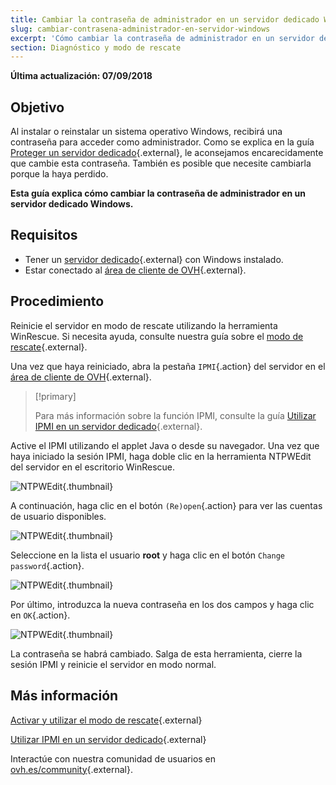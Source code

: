 ```yaml
---
title: Cambiar la contraseña de administrador en un servidor dedicado Windows
slug: cambiar-contrasena-administrador-en-servidor-windows
excerpt: 'Cómo cambiar la contraseña de administrador en un servidor dedicado Windows'
section: Diagnóstico y modo de rescate
---
```


**Última actualización: 07/09/2018**

## Objetivo

Al instalar o reinstalar un sistema operativo Windows, recibirá una contraseña para acceder como administrador. Como se explica en la guía [Proteger un servidor dedicado](https://docs.ovh.com/es/dedicated/seguridad-de-un-servidor-dedicado/){.external}, le aconsejamos encarecidamente que cambie esta contraseña. También es posible que necesite cambiarla porque la haya perdido.

**Esta guía explica cómo cambiar la contraseña de administrador en un servidor dedicado Windows.**


## Requisitos

* Tener un [servidor dedicado](https://www.ovh.es/servidores_dedicados/){.external} con Windows instalado.
* Estar conectado al [área de cliente de OVH](https://www.ovh.com/auth/?action=gotomanager){.external}.


## Procedimiento

Reinicie el servidor en modo de rescate utilizando la herramienta WinRescue. Si necesita ayuda, consulte nuestra guía sobre el [modo de rescate](https://docs.ovh.com/es/dedicated/modo_de_rescate/){.external}. 

Una vez que haya reiniciado, abra la pestaña `IPMI`{.action} del servidor en el [área de cliente de OVH](https://www.ovh.com/auth/?action=gotomanager){.external}.

> [!primary]
>
> Para más información sobre la función IPMI, consulte la guía [Utilizar IPMI en un servidor dedicado](https://docs.ovh.com/es/dedicated/utilizar-ipmi-servidor-dedicado/){.external}.
>

Active el IPMI utilizando el applet Java o desde su navegador. Una vez que haya iniciado la sesión IPMI, haga doble clic en la herramienta NTPWEdit del servidor en el escritorio WinRescue.

![NTPWEdit](images/ntpwdi-tool-01.png){.thumbnail}

A continuación, haga clic en el botón `(Re)open`{.action} para ver las cuentas de usuario disponibles.

![NTPWEdit](images/ntpwdi-tool-02.png){.thumbnail}

Seleccione en la lista el usuario **root** y haga clic en el botón `Change password`{.action}.

![NTPWEdit](images/ntpwdi-tool-03.png){.thumbnail}

Por último, introduzca la nueva contraseña en los dos campos y haga clic en `OK`{.action}.

![NTPWEdit](images/ntpwdi-tool-04.png){.thumbnail}

La contraseña se habrá cambiado. Salga de esta herramienta, cierre la sesión IPMI y reinicie el servidor en modo normal.


## Más información

[Activar y utilizar el modo de rescate](https://docs.ovh.com/es/dedicated/modo_de_rescate/){.external}

[Utilizar IPMI en un servidor dedicado](https://docs.ovh.com/es/dedicated/utilizar-ipmi-servidor-dedicado/){.external}

Interactúe con nuestra comunidad de usuarios en [ovh.es/community](https://www.ovh.es/community/){.external}.